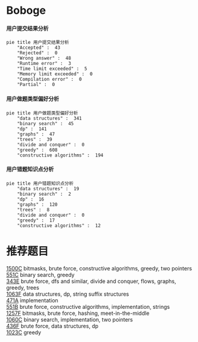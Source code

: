 # Boboge

<!-- tabs:start -->



#### **用户提交结果分析**

```mermaid
pie title 用户提交结果分析
    "Accepted" :  43
    "Rejected" :  0
    "Wrong answer" :  48
    "Runtime error" :  3
    "Time limit exceeded" :  5
    "Memory limit exceeded" :  0
    "Compilation error" :  0
    "Partial" :  0
```

#### **用户做题类型偏好分析**

```mermaid
pie title 用户做题类型偏好分析
    "data structures" :  341
    "binary search" :  45
    "dp" :  141
    "graphs" :  47
    "trees" :  39
    "divide and conquer" :  0
    "greedy" :  608
    "constructive algorithms" :  194
```
#### **用户错题知识点分析**

```mermaid
pie title 用户错题知识点分析
    "data structures" :  19
    "binary search" :  2
    "dp" :  16
    "graphs" :  120
    "trees" :  8
    "divide and conquer" :  0
    "greedy" :  17
    "constructive algorithms" :  12
```



<!-- tabs:end -->
# 推荐题目
[1500C](https://codeforces.com/contest/1500/problem/C)		bitmasks,
                        brute force,
                        constructive algorithms,
                        greedy,
                        two pointers		  
[551C](https://codeforces.com/contest/551/problem/C)		binary search,
                        greedy		  
[343E](https://codeforces.com/contest/343/problem/E)		brute force,
                        dfs and similar,
                        divide and conquer,
                        flows,
                        graphs,
                        greedy,
                        trees		  
[1063F](https://codeforces.com/contest/1063/problem/F)		data structures,
                        dp,
                        string suffix structures		  
[471A](https://codeforces.com/contest/471/problem/A)		implementation		  
[551B](https://codeforces.com/contest/551/problem/B)		brute force,
                        constructive algorithms,
                        implementation,
                        strings		  
[1257F](https://codeforces.com/contest/1257/problem/F)		bitmasks,
                        brute force,
                        hashing,
                        meet-in-the-middle		  
[1060C](https://codeforces.com/contest/1060/problem/C)		binary search,
                        implementation,
                        two pointers		  
[436F](https://codeforces.com/contest/436/problem/F)		brute force,
                        data structures,
                        dp		  
[1023C](https://codeforces.com/contest/1023/problem/C)		greedy		  
